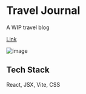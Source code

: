 # Travel Journal

A WIP travel blog

<a href="https://celebrated-wisp-747e9c.netlify.app/">Link</a>

![image](https://user-images.githubusercontent.com/101529105/199118614-5bfb1112-15f1-4d34-9e4d-c80e00a56c72.png)

## Tech Stack

React, JSX, Vite, CSS

